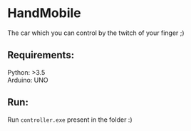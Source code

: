 # HandMobile
The car which you can control by the twitch of your finger ;)

## Requirements:
Python: >3.5<br>
Arduino: UNO

## Run:
Run `controller.exe` present in the folder :)
